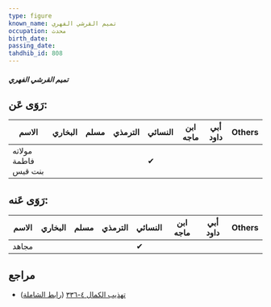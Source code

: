 ```yaml
---
type: figure
known_name: تميم القرشي الفهري
occupation: محدث
birth_date:
passing_date:
tahdhib_id: 808
---
```

##### تميم القرشي الفهري

## رَوَى عَن:
| الاسم                | البخاري | مسلم | الترمذي | النسائي | ابن ماجه | أبي داود | Others |
| -------------------- | ------- | ---- | ------- | ------- | -------- | -------- | ------ |
| مولاته فاطمة بنت قيس |         |      |         | ✔       |          |          |        |
## رَوَى عَنه:
| الاسم | البخاري | مسلم | الترمذي | النسائي | ابن ماجه | أبي داود | Others |
| ----- | ------- | ---- | ------- | ------- | -------- | -------- | ------ |
| مجاهد |         |      |         | ✔       |          |          |        |
## مراجع
- [تهذيب الكمال ٤-٣٣٦](obsidian://open?vault=Tahdhib-al-Kamal&file=Figures/٨٠٨-تميم%20القرشي%20الفهري) ([رابط الشاملة](https://shamela.ws/book/3722/1850))